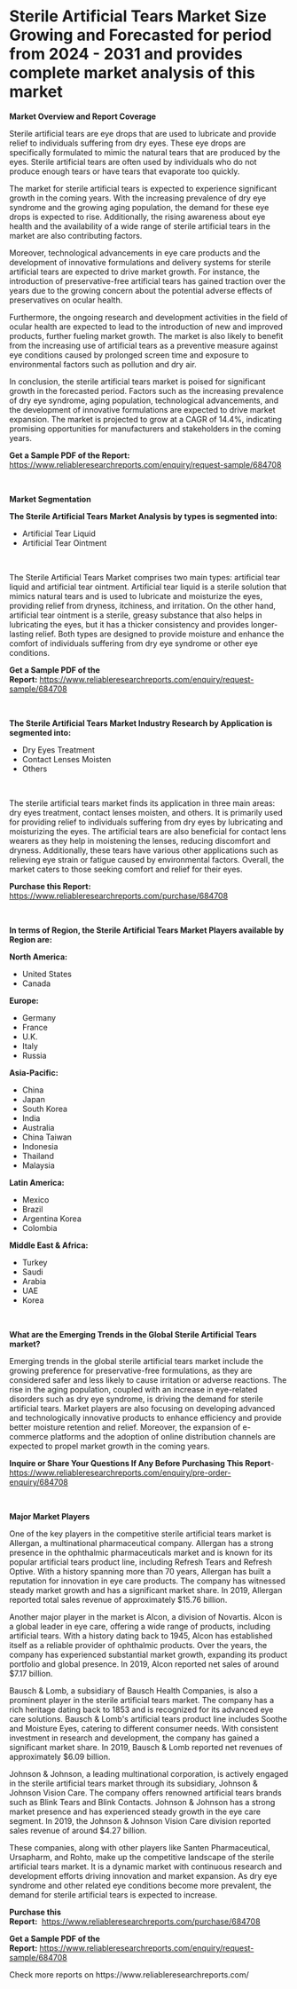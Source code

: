 <p><h1>Sterile Artificial Tears Market Size Growing and Forecasted for period from 2024 - 2031 and provides complete market analysis of this market</h1></p><p><strong>Market Overview and Report Coverage</strong></p>
<p><p>Sterile artificial tears are eye drops that are used to lubricate and provide relief to individuals suffering from dry eyes. These eye drops are specifically formulated to mimic the natural tears that are produced by the eyes. Sterile artificial tears are often used by individuals who do not produce enough tears or have tears that evaporate too quickly.</p><p>The market for sterile artificial tears is expected to experience significant growth in the coming years. With the increasing prevalence of dry eye syndrome and the growing aging population, the demand for these eye drops is expected to rise. Additionally, the rising awareness about eye health and the availability of a wide range of sterile artificial tears in the market are also contributing factors.</p><p>Moreover, technological advancements in eye care products and the development of innovative formulations and delivery systems for sterile artificial tears are expected to drive market growth. For instance, the introduction of preservative-free artificial tears has gained traction over the years due to the growing concern about the potential adverse effects of preservatives on ocular health.</p><p>Furthermore, the ongoing research and development activities in the field of ocular health are expected to lead to the introduction of new and improved products, further fueling market growth. The market is also likely to benefit from the increasing use of artificial tears as a preventive measure against eye conditions caused by prolonged screen time and exposure to environmental factors such as pollution and dry air.</p><p>In conclusion, the sterile artificial tears market is poised for significant growth in the forecasted period. Factors such as the increasing prevalence of dry eye syndrome, aging population, technological advancements, and the development of innovative formulations are expected to drive market expansion. The market is projected to grow at a CAGR of 14.4%, indicating promising opportunities for manufacturers and stakeholders in the coming years.</p></p>
<p><strong>Get a Sample PDF of the Report:</strong> <a href="https://www.reliableresearchreports.com/enquiry/request-sample/684708">https://www.reliableresearchreports.com/enquiry/request-sample/684708</a></p>
<p>&nbsp;</p>
<p><strong>Market Segmentation</strong></p>
<p><strong>The Sterile Artificial Tears Market Analysis by types is segmented into:</strong></p>
<p><ul><li>Artificial Tear Liquid</li><li>Artificial Tear Ointment</li></ul></p>
<p>&nbsp;</p>
<p><p>The Sterile Artificial Tears Market comprises two main types: artificial tear liquid and artificial tear ointment. Artificial tear liquid is a sterile solution that mimics natural tears and is used to lubricate and moisturize the eyes, providing relief from dryness, itchiness, and irritation. On the other hand, artificial tear ointment is a sterile, greasy substance that also helps in lubricating the eyes, but it has a thicker consistency and provides longer-lasting relief. Both types are designed to provide moisture and enhance the comfort of individuals suffering from dry eye syndrome or other eye conditions.</p></p>
<p><strong>Get a Sample PDF of the Report:</strong>&nbsp;<a href="https://www.reliableresearchreports.com/enquiry/request-sample/684708">https://www.reliableresearchreports.com/enquiry/request-sample/684708</a></p>
<p>&nbsp;</p>
<p><strong>The Sterile Artificial Tears Market Industry Research by Application is segmented into:</strong></p>
<p><ul><li>Dry Eyes Treatment</li><li>Contact Lenses Moisten</li><li>Others</li></ul></p>
<p>&nbsp;</p>
<p><p>The sterile artificial tears market finds its application in three main areas: dry eyes treatment, contact lenses moisten, and others. It is primarily used for providing relief to individuals suffering from dry eyes by lubricating and moisturizing the eyes. The artificial tears are also beneficial for contact lens wearers as they help in moistening the lenses, reducing discomfort and dryness. Additionally, these tears have various other applications such as relieving eye strain or fatigue caused by environmental factors. Overall, the market caters to those seeking comfort and relief for their eyes.</p></p>
<p><strong>Purchase this Report:</strong>&nbsp; <a href="https://www.reliableresearchreports.com/purchase/684708">https://www.reliableresearchreports.com/purchase/684708</a></p>
<p>&nbsp;</p>
<p><strong>In terms of Region, the Sterile Artificial Tears Market Players available by Region are:</strong></p>
<p>
    <p> <strong> North America: </strong>
        <ul>
            <li>United States</li>
            <li>Canada</li>
        </ul>
        </p> 
    <p> <strong> Europe: </strong>
        <ul>
            <li>Germany</li>
            <li>France</li>
            <li>U.K.</li>
            <li>Italy</li>
            <li>Russia</li>
        </ul>
        </p> 
    <p> <strong> Asia-Pacific: </strong>
        <ul>
            <li>China</li>
            <li>Japan</li>
            <li>South Korea</li>
            <li>India</li>
            <li>Australia</li>
            <li>China Taiwan</li>
            <li>Indonesia</li>
            <li>Thailand</li>
            <li>Malaysia</li>
        </ul>
        </p> 
    <p> <strong> Latin America: </strong>
        <ul>
            <li>Mexico</li>
            <li>Brazil</li>
            <li>Argentina Korea</li>
            <li>Colombia</li>
        </ul>
        </p> 
    <p> <strong> Middle East & Africa: </strong>
        <ul>
            <li>Turkey</li>
            <li>Saudi</li>
            <li>Arabia</li>
            <li>UAE</li>
            <li>Korea</li>
        </ul>
    </p>
    </p>
<p>&nbsp;</p>
<p><strong>What are the Emerging Trends in the Global Sterile Artificial Tears market?</strong></p>
<p><p>Emerging trends in the global sterile artificial tears market include the growing preference for preservative-free formulations, as they are considered safer and less likely to cause irritation or adverse reactions. The rise in the aging population, coupled with an increase in eye-related disorders such as dry eye syndrome, is driving the demand for sterile artificial tears. Market players are also focusing on developing advanced and technologically innovative products to enhance efficiency and provide better moisture retention and relief. Moreover, the expansion of e-commerce platforms and the adoption of online distribution channels are expected to propel market growth in the coming years.</p></p>
<p><strong>Inquire or Share Your Questions If Any Before Purchasing This Report</strong>- <a href="https://www.reliableresearchreports.com/enquiry/pre-order-enquiry/684708">https://www.reliableresearchreports.com/enquiry/pre-order-enquiry/684708</a></p>
<p>&nbsp;</p>
<p><strong>Major Market Players</strong></p>
<p><p>One of the key players in the competitive sterile artificial tears market is Allergan, a multinational pharmaceutical company. Allergan has a strong presence in the ophthalmic pharmaceuticals market and is known for its popular artificial tears product line, including Refresh Tears and Refresh Optive. With a history spanning more than 70 years, Allergan has built a reputation for innovation in eye care products. The company has witnessed steady market growth and has a significant market share. In 2019, Allergan reported total sales revenue of approximately $15.76 billion.</p><p>Another major player in the market is Alcon, a division of Novartis. Alcon is a global leader in eye care, offering a wide range of products, including artificial tears. With a history dating back to 1945, Alcon has established itself as a reliable provider of ophthalmic products. Over the years, the company has experienced substantial market growth, expanding its product portfolio and global presence. In 2019, Alcon reported net sales of around $7.17 billion.</p><p>Bausch & Lomb, a subsidiary of Bausch Health Companies, is also a prominent player in the sterile artificial tears market. The company has a rich heritage dating back to 1853 and is recognized for its advanced eye care solutions. Bausch & Lomb's artificial tears product line includes Soothe and Moisture Eyes, catering to different consumer needs. With consistent investment in research and development, the company has gained a significant market share. In 2019, Bausch & Lomb reported net revenues of approximately $6.09 billion.</p><p>Johnson & Johnson, a leading multinational corporation, is actively engaged in the sterile artificial tears market through its subsidiary, Johnson & Johnson Vision Care. The company offers renowned artificial tears brands such as Blink Tears and Blink Contacts. Johnson & Johnson has a strong market presence and has experienced steady growth in the eye care segment. In 2019, the Johnson & Johnson Vision Care division reported sales revenue of around $4.27 billion.</p><p>These companies, along with other players like Santen Pharmaceutical, Ursapharm, and Rohto, make up the competitive landscape of the sterile artificial tears market. It is a dynamic market with continuous research and development efforts driving innovation and market expansion. As dry eye syndrome and other related eye conditions become more prevalent, the demand for sterile artificial tears is expected to increase.</p></p>
<p><strong>Purchase this Report:</strong>&nbsp;&nbsp;<a href="https://www.reliableresearchreports.com/purchase/684708">https://www.reliableresearchreports.com/purchase/684708</a></p>
<p></p>
<p><strong>Get a Sample PDF of the Report:</strong>&nbsp;<a href="https://www.reliableresearchreports.com/enquiry/request-sample/684708">https://www.reliableresearchreports.com/enquiry/request-sample/684708</a></p>
<p>Check more reports on https://www.reliableresearchreports.com/</p>